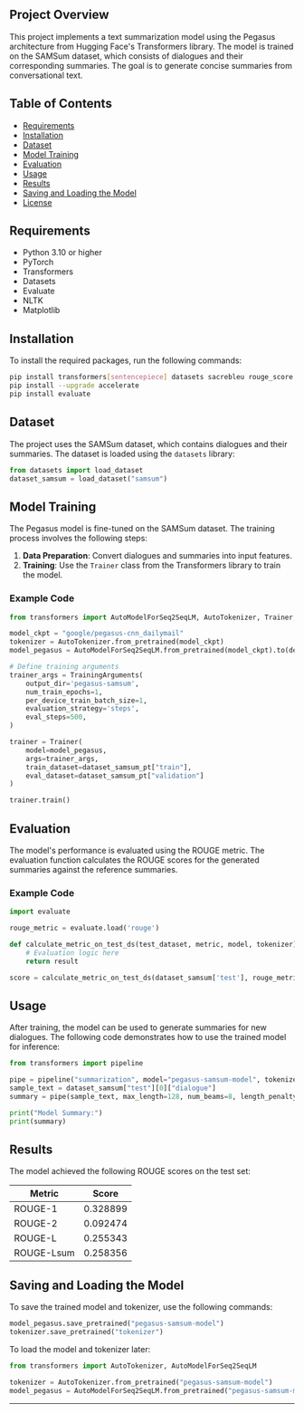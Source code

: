 ## Project Overview

This project implements a text summarization model using the Pegasus architecture from Hugging Face's Transformers library. The model is trained on the SAMSum dataset, which consists of dialogues and their corresponding summaries. The goal is to generate concise summaries from conversational text.

## Table of Contents

- [Requirements](#requirements)
- [Installation](#installation)
- [Dataset](#dataset)
- [Model Training](#model-training)
- [Evaluation](#evaluation)
- [Usage](#usage)
- [Results](#results)
- [Saving and Loading the Model](#saving-and-loading-the-model)
- [License](#license)

## Requirements

- Python 3.10 or higher
- PyTorch
- Transformers
- Datasets
- Evaluate
- NLTK
- Matplotlib

## Installation

To install the required packages, run the following commands:

```bash
pip install transformers[sentencepiece] datasets sacrebleu rouge_score py7zr -q
pip install --upgrade accelerate
pip install evaluate
```

## Dataset

The project uses the SAMSum dataset, which contains dialogues and their summaries. The dataset is loaded using the `datasets` library:

```python
from datasets import load_dataset
dataset_samsum = load_dataset("samsum")
```

## Model Training

The Pegasus model is fine-tuned on the SAMSum dataset. The training process involves the following steps:

1. **Data Preparation**: Convert dialogues and summaries into input features.
2. **Training**: Use the `Trainer` class from the Transformers library to train the model.

### Example Code

```python
from transformers import AutoModelForSeq2SeqLM, AutoTokenizer, Trainer, TrainingArguments

model_ckpt = "google/pegasus-cnn_dailymail"
tokenizer = AutoTokenizer.from_pretrained(model_ckpt)
model_pegasus = AutoModelForSeq2SeqLM.from_pretrained(model_ckpt).to(device)

# Define training arguments
trainer_args = TrainingArguments(
    output_dir='pegasus-samsum', 
    num_train_epochs=1, 
    per_device_train_batch_size=1,
    evaluation_strategy='steps',
    eval_steps=500,
)

trainer = Trainer(
    model=model_pegasus, 
    args=trainer_args,
    train_dataset=dataset_samsum_pt["train"],
    eval_dataset=dataset_samsum_pt["validation"]
)

trainer.train()
```

## Evaluation

The model's performance is evaluated using the ROUGE metric. The evaluation function calculates the ROUGE scores for the generated summaries against the reference summaries.

### Example Code

```python
import evaluate

rouge_metric = evaluate.load('rouge')

def calculate_metric_on_test_ds(test_dataset, metric, model, tokenizer):
    # Evaluation logic here
    return result

score = calculate_metric_on_test_ds(dataset_samsum['test'], rouge_metric, model_pegasus, tokenizer)
```

## Usage

After training, the model can be used to generate summaries for new dialogues. The following code demonstrates how to use the trained model for inference:

```python
from transformers import pipeline

pipe = pipeline("summarization", model="pegasus-samsum-model", tokenizer=tokenizer)
sample_text = dataset_samsum["test"][0]["dialogue"]
summary = pipe(sample_text, max_length=128, num_beams=8, length_penalty=0.8)[0]["summary_text"]

print("Model Summary:")
print(summary)
```

## Results

The model achieved the following ROUGE scores on the test set:

| Metric   | Score     |
|----------|-----------|
| ROUGE-1  | 0.328899  |
| ROUGE-2  | 0.092474  |
| ROUGE-L  | 0.255343  |
| ROUGE-Lsum | 0.258356 |

## Saving and Loading the Model

To save the trained model and tokenizer, use the following commands:

```python
model_pegasus.save_pretrained("pegasus-samsum-model")
tokenizer.save_pretrained("tokenizer")
```

To load the model and tokenizer later:

```python
from transformers import AutoTokenizer, AutoModelForSeq2SeqLM

tokenizer = AutoTokenizer.from_pretrained("pegasus-samsum-model")
model_pegasus = AutoModelForSeq2SeqLM.from_pretrained("pegasus-samsum-model")
```



---

